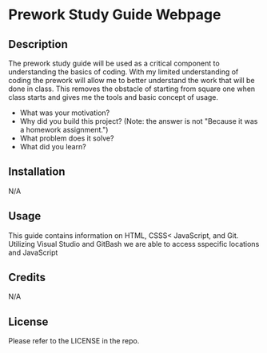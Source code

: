# Prework Study Guide Webpage

## Description

The prework study guide will be used as a critical component to understanding the basics of coding. With my limited understanding of coding the prework will allow me to better understand the work that will be done in class. This removes the obstacle of starting from square one when class starts and gives me the tools and basic concept of usage.

- What was your motivation?
- Why did you build this project? (Note: the answer is not "Because it was a homework assignment.")
- What problem does it solve?
- What did you learn?


## Installation

N/A

## Usage

This guide contains information on HTML, CSSS< JavaScript, and Git. Utilizing Visual Studio and GitBash we are able to access sspecific locations and JavaScript

## Credits

N/A

## License

Please refer to the LICENSE in the repo.
